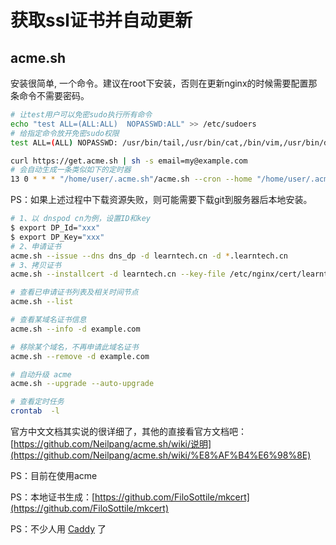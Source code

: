 # 获取ssl证书并自动更新

## acme.sh

安装很简单, 一个命令。建议在root下安装，否则在更新nginx的时候需要配置那条命令不需要密码。

```bash
# 让test用户可以免密sudo执行所有命令
echo "test ALL=(ALL:ALL)  NOPASSWD:ALL" >> /etc/sudoers
# 给指定命令放开免密sudo权限
test ALL=(ALL) NOPASSWD: /usr/bin/tail,/usr/bin/cat,/bin/vim,/usr/bin/du
```

```bash
curl https://get.acme.sh | sh -s email=my@example.com
# 会自动生成一条类似如下的定时器
13 0 * * * "/home/user/.acme.sh"/acme.sh --cron --home "/home/user/.acme.sh" > /dev/null
```

PS：如果上述过程中下载资源失败，则可能需要下载git到服务器后本地安装。

```bash
# 1、以 dnspod cn为例，设置ID和key
$ export DP_Id="xxx"
$ export DP_Key="xxx"
# 2、申请证书
acme.sh --issue --dns dns_dp -d learntech.cn -d *.learntech.cn
# 3、拷贝证书
acme.sh --installcert -d learntech.cn --key-file /etc/nginx/cert/learntech.cn/privkey.pem --fullchain-file /etc/nginx/cert/learntech.cn/fullchain.pem --reloadcmd "sudo service nginx force-reload"
```

```bash
# 查看已申请证书列表及相关时间节点
acme.sh --list

# 查看某域名证书信息
acme.sh --info -d example.com

# 移除某个域名，不再申请此域名证书
acme.sh --remove -d example.com

# 自动升级 acme
acme.sh --upgrade --auto-upgrade

# 查看定时任务
crontab  -l
```

官方中文文档其实说的很详细了，其他的直接看官方文档吧：[https://github.com/Neilpang/acme.sh/wiki/说明](https://github.com/Neilpang/acme.sh/wiki/%E8%AF%B4%E6%98%8E)

PS：目前在使用acme

PS：本地证书生成：[https://github.com/FiloSottile/mkcert](https://github.com/FiloSottile/mkcert)

PS：不少人用 [Caddy](https://caddyserver.com/) 了
